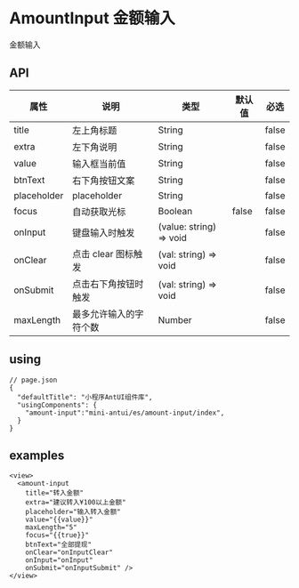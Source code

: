 # AmountInput 金额输入

金额输入

## API

| 属性 | 说明 | 类型 | 默认值 | 必选 |
|----|----|----|----|----|
| title | 左上角标题 | String |  | false |
| extra | 左下角说明 | String |  | false |
| value | 输入框当前值 | String |  | false |
| btnText | 右下角按钮文案 | String |  | false |
| placeholder | placeholder | String | | false |
| focus | 自动获取光标 | Boolean | false | false |
| onInput | 键盘输入时触发 | (value: string) => void | | false |
| onClear | 点击 clear 图标触发 | (val: string) => void | | false |
| onSubmit | 点击右下角按钮时触发 | (val: string) => void | | false |
| maxLength | 最多允许输入的字符个数 | Number | | false |

## using

```
// page.json
{
  "defaultTitle": "小程序AntUI组件库",
  "usingComponents": {
    "amount-input":"mini-antui/es/amount-input/index",
  }
}
```

## examples

```axml
<view>
  <amount-input
    title="转入金额"
    extra="建议转入¥100以上金额"
    placeholder="输入转入金额"
    value="{{value}}"
    maxLength="5"
    focus="{{true}}"
    btnText="全部提现"
    onClear="onInputClear"
    onInput="onInput"
    onSubmit="onInputSubmit" />
</view>
```
